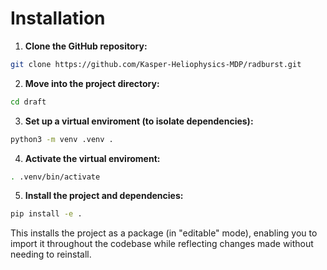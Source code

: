 # Installation

1. **Clone the GitHub repository:**
```bash
git clone https://github.com/Kasper-Heliophysics-MDP/radburst.git
```
2. **Move into the project directory:**
```bash
cd draft
```
3. **Set up a virtual enviroment (to isolate dependencies):**
```bash
python3 -m venv .venv .
```
4. **Activate the virtual enviroment:**
```bash
. .venv/bin/activate
```
5. **Install the project and dependencies:**
```bash
pip install -e . 
```
This installs the project as a package (in "editable" mode), enabling you to import it throughout the codebase while reflecting changes made without needing to reinstall.
